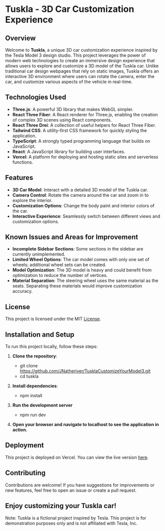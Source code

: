 # Tuskla - 3D Car Customization Experience

## Overview

Welcome to **Tuskla**, a unique 3D car customization experience inspired by the Tesla Model 3 design studio. This project leverages the power of modern web technologies to create an immersive design experience that allows users to explore and customize a 3D model of the Tuskla car. Unlike traditional car design webpages that rely on static images, Tuskla offers an interactive 3D environment where users can rotate the camera, enter the car, and customize various aspects of the vehicle in real-time.

## Technologies Used

- **Three.js**: A powerful 3D library that makes WebGL simpler.
- **React Three Fiber**: A React renderer for Three.js, enabling the creation of complex 3D scenes using React components.
- **React Three Drei**: A collection of useful helpers for React Three Fiber.
- **Tailwind CSS**: A utility-first CSS framework for quickly styling the application.
- **TypeScript**: A strongly typed programming language that builds on JavaScript.
- **React**: A JavaScript library for building user interfaces.
- **Vercel**: A platform for deploying and hosting static sites and serverless functions.

## Features

- **3D Car Model**: Interact with a detailed 3D model of the Tuskla car.
- **Camera Control**: Rotate the camera around the car and zoom in to explore the interior.
- **Customization Options**: Change the body paint and interior colors of the car.
- **Interactive Experience**: Seamlessly switch between different views and customization options.

## Known Issues and Areas for Improvement

- **Incomplete Sidebar Sections**: Some sections in the sidebar are currently unimplemented.
- **Limited Wheel Options**: The car model comes with only one set of wheels; additional wheel sets can be created.
- **Model Optimization**: The 3D model is heavy and could benefit from optimization to reduce the number of vertices.
- **Material Separation**: The steering wheel uses the same material as the seats. Separating these materials would improve customization accuracy.
  
## License

This project is licensed under the MIT [License](https://github.com/JNatheriver/TusklaCustomizeYourModel3/blob/master/LICENSE).

## Installation and Setup

To run this project locally, follow these steps:

1. **Clone the repository**:
    - git clone https://github.com/JNatheriver/TusklaCustomizeYourModel3.git
    - cd tuskla

2. **Install dependencies**:
    - npm install

3. **Run the development server**
    - npm run dev

4. **Open your browser and navigate to localhost to see the application in action.** 

## Deployment
This project is deployed on Vercel. You can view the live version [here](https://tuskla-customize-your-model3.vercel.app/).

## Contributing
Contributions are welcome! If you have suggestions for improvements or new features, feel free to open an issue or create a pull request.

## Enjoy customizing your Tuskla car!

Note: Tuskla is a fictional project inspired by Tesla. This project is for demonstration purposes only and is not affiliated with Tesla, Inc.
